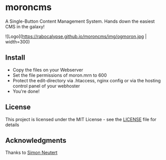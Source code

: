 # moroncms

A Single-Button Content Management System. Hands down the easiest CMS in the galaxy!

![Logo](https://rabocalypse.github.io/moroncms/img/ogmoron.jpg | width=300)

## Install

* Copy the files on your Webserver
* Set the file permissions of moron.mrn to 600
* Protect the edit-directory via .htaccess, nginx config or via the hosting control panel of your webhoster
* You're done!

## License

This project is licensed under the MIT License - see the [LICENSE](LICENSE) file for details

## Acknowledgments

Thanks to [Simon Neutert](https://github.com/simonneutert)
